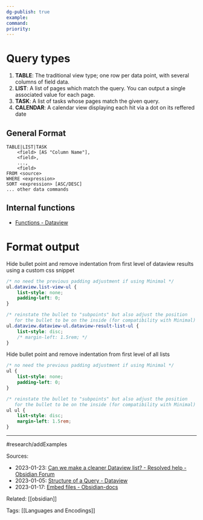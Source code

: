 ```yaml
---
dg-publish: true
example: 
command: 
priority: 
---
```


# Query types

1.  **TABLE**: The traditional view type; one row per data point, with several columns of field data.
2.  **LIST**: A list of pages which match the query. You can output a single associated value for each page.
3.  **TASK**: A list of tasks whose pages match the given query.
4.  **CALENDAR**: A calendar view displaying each hit via a dot on its reffered date

## General Format

```
TABLE|LIST|TASK
    <field> [AS "Column Name"],
    <field>, 
    ...,
    <field> 
FROM <source>
WHERE <expression>
SORT <expression> [ASC/DESC]
... other data commands
```

## Internal functions

- [Functions - Dataview](https://blacksmithgu.github.io/obsidian-dataview/reference/functions/#choicebool-left-right)

# Format output

Hide bullet point and remove indentation from first level of dataview results using a custom css snippet
```css
/* no need the previous padding adjustment if using Minimal */
ul.dataview.list-view-ul {
	list-style: none;
    padding-left: 0;
}

/* reinstate the bullet to "subpoints" but also adjust the position
   for the bullet to be on the inside (for compatibility with Minimal) */
ul.dataview.dataview-ul.dataview-result-list-ul {
	list-style: disc;
	/* margin-left: 1.5rem; */
}
```

Hide bullet point and remove indentation from first level of all lists
```css
/* no need the previous padding adjustment if using Minimal */
ul {
	list-style: none;
    padding-left: 0;
}

/* reinstate the bullet to "subpoints" but also adjust the position
   for the bullet to be on the inside (for compatibility with Minimal) */
ul ul {
	list-style: disc;
	margin-left: 1.5rem;
}
```

---

#research/addExamples

Sources:
- 2023-01-23: [Can we make a cleaner Dataview list? - Resolved help - Obsidian Forum](https://forum.obsidian.md/t/can-we-make-a-cleaner-dataview-list/32843/10)
- 2023-01-05: [Structure of a Query - Dataview](https://blacksmithgu.github.io/obsidian-dataview/queries/structure/)
- 2023-01-17: [Embed files - Obsidian-docs](https://jackiegeek.gitee.io/obsidian-docs/fr/How%20to/Embed%20files/)

Related:
[[obsidian]]

Tags:
[[Languages and Encodings]]